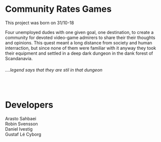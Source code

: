 # Community Rates Games
This project was born on 31/10-18

Four unemployed dudes with one given goal, one destination, to create a community for devoted video-game admirers to share their their thoughts and opinions.
This quest meant a long distance from society and human interraction, but since none of them were familiar with it anyway they took their equipment and settled in a deep dark dungeon in the dank forest of Scandanavia.
<br />

###### ....legend says that they are stil in that dungeon

<br />

# Developers
Arasto Sahbaei <br />
Robin Svensson <br />
Daniel Ivestig <br />
Gustaf Lé Cyborg

